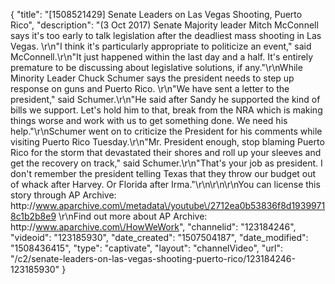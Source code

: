 {
    "title": "[1508521429] Senate Leaders on Las Vegas Shooting, Puerto Rico",
    "description": "(3 Oct 2017) Senate Majority leader Mitch McConnell says it's too early to talk legislation after the deadliest mass shooting in Las Vegas. \r\n\"I think it's particularly appropriate to politicize an event,\" said McConnell.\r\n\"It just happened within the last day and a half. It's entirely premature to be discussing about legislative solutions, if any.\"\r\nWhile Minority Leader Chuck Schumer says the president needs to step up response on guns and Puerto Rico. \r\n\"We have sent a letter to the president,\" said Schumer.\r\n\"He said after Sandy he supported the kind of bills we support. Let's hold him to that, break from the NRA which is making things worse and work with us to get something done. We need his help.\"\r\nSchumer went on to criticize the President for his comments while visiting Puerto Rico Tuesday.\r\n\"Mr. President enough, stop blaming Puerto Rico for the storm that devastated their shores and roll up your sleeves and get the recovery on track,\" said Schumer.\r\n\"That's your job as president. I don't remember the president telling Texas that they throw our budget out of whack after Harvey. Or Florida after Irma.\"\r\n\r\n\r\nYou can license this story through AP Archive: http:\/\/www.aparchive.com\/metadata\/youtube\/2712ea0b53836f8d19399718c1b2b8e9 \r\nFind out more about AP Archive: http:\/\/www.aparchive.com\/HowWeWork",
    "channelid": "123184246",
    "videoid": "123185930",
    "date_created": "1507504187",
    "date_modified": "1508436415",
    "type": "captivate",
    "layout": "channelVideo",
    "url": "\/c2\/senate-leaders-on-las-vegas-shooting-puerto-rico\/123184246-123185930"
}